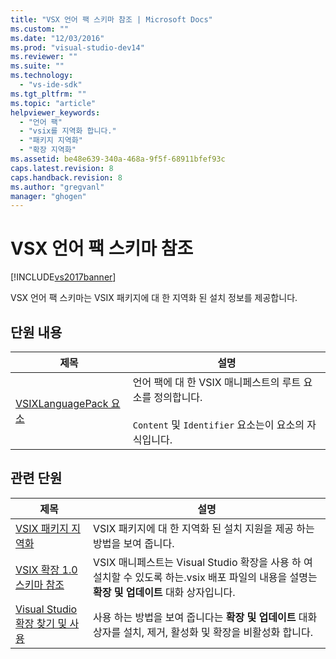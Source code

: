 ```yaml
---
title: "VSX 언어 팩 스키마 참조 | Microsoft Docs"
ms.custom: ""
ms.date: "12/03/2016"
ms.prod: "visual-studio-dev14"
ms.reviewer: ""
ms.suite: ""
ms.technology: 
  - "vs-ide-sdk"
ms.tgt_pltfrm: ""
ms.topic: "article"
helpviewer_keywords: 
  - "언어 팩"
  - "vsix를 지역화 합니다."
  - "패키지 지역화"
  - "확장 지역화"
ms.assetid: be48e639-340a-468a-9f5f-68911bfef93c
caps.latest.revision: 8
caps.handback.revision: 8
ms.author: "gregvanl"
manager: "ghogen"
---
```

# VSX 언어 팩 스키마 참조
[!INCLUDE[vs2017banner](../code-quality/includes/vs2017banner.md)]

VSX 언어 팩 스키마는 VSIX 패키지에 대 한 지역화 된 설치 정보를 제공합니다.  
  
## 단원 내용  
  
|제목|설명|  
|--------|--------|  
|[VSIXLanguagePack 요소](../extensibility/vsixlanguagepack-element-vsix-language-pack-schema.md)|언어 팩에 대 한 VSIX 매니페스트의 루트 요소를 정의합니다.<br /><br /> `Content` 및 `Identifier` 요소는이 요소의 자식입니다.|  
  
## 관련 단원  
  
|제목|설명|  
|--------|--------|  
|[VSIX 패키지 지역화](../extensibility/localizing-vsix-packages.md)|VSIX 패키지에 대 한 지역화 된 설치 지원을 제공 하는 방법을 보여 줍니다.|  
|[VSIX 확장 1.0 스키마 참조](http://msdn.microsoft.com/ko-kr/76e410ec-b1fb-4652-ac98-4a4c52e09a2b)|VSIX 매니페스트는 Visual Studio 확장을 사용 하 여 설치할 수 있도록 하는.vsix 배포 파일의 내용을 설명는 **확장 및 업데이트** 대화 상자입니다.|  
|[Visual Studio 확장 찾기 및 사용](../ide/finding-and-using-visual-studio-extensions.md)|사용 하는 방법을 보여 줍니다는 **확장 및 업데이트** 대화 상자를 설치, 제거, 활성화 및 확장을 비활성화 합니다.|